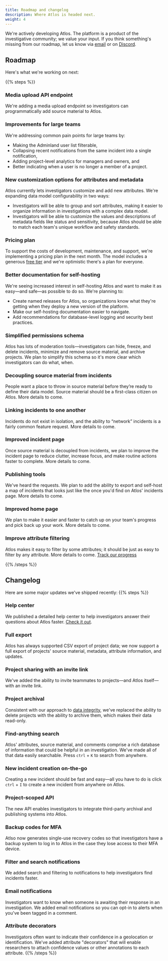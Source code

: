 ```yaml
---
title: Roadmap and changelog
description: Where Atlos is headed next.
weight: 4
---
```


We're actively developing Atlos. The platform is a product of the investigative community; we value your input. If you think something's missing from our roadmap, let us know via [email](mailto:contact@atlos.org) or on [Discord](https://discord.gg/gqCcHc9Gav).

## Roadmap
Here's what we're working on next:

{{% steps %}}

### Media upload API endpoint
We're adding a media upload endpoint so investigators can programmatically add source material to Atlos.

### Improvements for large teams
We're addressing common pain points for large teams by:
- Making the Adminland user list filterable,
- Collapsing recent notifications from the same incident into a single notification,
- Adding project-level analytics for managers and owners, and 
- Better indicating when a user is no longer a member of a project.
  
### New customization options for attributes and metadata
Atlos currently lets investigators customize and add new attributes. We're expanding data model configurability in two ways:
- Investigators will be able to group and sort attributes, making it easier to organize information in investigations with a complex data model.
- Investigators will be able to customize the values and descriptions of metadata fields like status and sensitivity, because Atlos should be able to match each team's unique workflow and safety standards.

### Pricing plan 
To support the costs of development, maintenance, and support, we're implementing a pricing plan in the next month. The model includes a generous [free tier](/overview/pricing/) and we're optimistic there's a plan for everyone. 

### Better documentation for self-hosting
We're seeing increased interest in self-hosting Atlos and want to make it as easy—and safe—as possible to do so. We're planning to:
- Create named releases for Atlos, so organizations know what they're getting when they deploy a new version of the platform.
- Make our self-hosting documentation easier to navigate.
- Add recommendations for database-level logging and security best practices.

### Simplified permissions schema
Atlos has lots of moderation tools—investigators can hide, freeze, and delete incidents, minimize and remove source material, and archive projects. We plan to simplify this schema so it's more clear which investigators can do what, when.

### Decoupling source material from incidents
People want a place to throw in source material before they’re ready to define their data model. Source material should be a first-class citizen on Atlos. More details to come. 

### Linking incidents to one another
Incidents do not exist in isolation, and the ability to “network” incidents is a fairly common feature request. More details to come.

### Improved incident page
Once source material is decoupled from incidents, we plan to improve the incident page to reduce clutter, increase focus, and make routine actions faster to complete. More details to come. 

### Publishing tools 
We've heard the requests. We plan to add the ability to export and self-host a map of incidents that looks just like the once you'd find on Atlos' incidents page. More details to come.

### Improved home page
We plan to make it easier and faster to catch up on your team's progress and pick back up your work. More details to come.

### Improve attribute filtering
Atlos makes it easy to filter by some attributes; it should be just as easy to filter by any attribute. More details to come. [Track our progress](https://github.com/atlosdotorg/atlos/milestone/20)

{{% /steps %}}


## Changelog
Here are some major updates we've shipped recently:
{{% steps %}}

### Help center
We published a detailed help center to help investigators answer their questions about Atlos faster. [Check it out](https://docs.atlos.org).

### Full export
Atlos has always supported CSV export of project data; we now support a full export of projects' source material, metadata, attribute information, and updates. 

### Project sharing with an invite link
We've added the ability to invite teammates to projects—and Atlos itself—with an invite link. 

### Project archival
Consistent with our approach to [data integrity](/incidents/#delete-an-incident), we've replaced the ability to delete projects with the ability to archive them, which makes their data read-only.

### Find-anything search
Atlos' attributes, source material, and comments comprise a rich database of information that could be helpful in an investigation. We've made all of that data easily searchable. Press `ctrl` + `K` to search from anywhere.

### New incident creation on-the-go
Creating a new incident should be fast and easy—all you have to do is click `ctrl` + `I` to create a new incident from anywhere on Atlos. 

### Project-scoped API
The new API enables investigators to integrate third-party archival and publishing systems into Atlos.

### Backup codes for MFA
Atlso now generates single-use recovery codes so that investigators have a backup system to log in to Atlos in the case they lose access to their MFA device. 

### Filter and search notifications 
We added search and filtering to notifications to help investigators find incidents faster. 

### Email notifications
Investigators want to know when someone is awaiting their response in an investigation. We added email notifications so you can opt-in to alerts when you've been tagged in a comment. 

### Attribute decorators 
Investigators often want to indicate their confidence in a geolocation or identification. We've added attribute "decorators" that will enable researchers to attach confidence values or other annotations to each attribute. 
{{% /steps %}}
